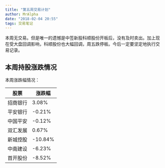 ```yaml
---
title: "第五周交易计划"
author: MrAlpha
date: "2018-02-04 20:55"
tags: 交易笔记
---
```


本周无交易。但是唯一的遗憾是中签新股科顺股份开板后，没有及时卖出。加上现在受大盘回调影响，科顺股份也大幅回调，周五跌停板。今后一定要坚定地执行交易记录。

## 本周持股涨跌情况

本周涨跌幅情况：

| 股票 | 涨跌幅 |
| --   | -- |
| 招商银行 | 3.08% |
| 平安银行 | -0.21% |
| 中国平安 | -0.12% |
| 双汇发展 | 0.67% |
| 新城控股 | -10.84% |
| 中南建设 | -6.23% |
| 首开股份 | -8.52% |
